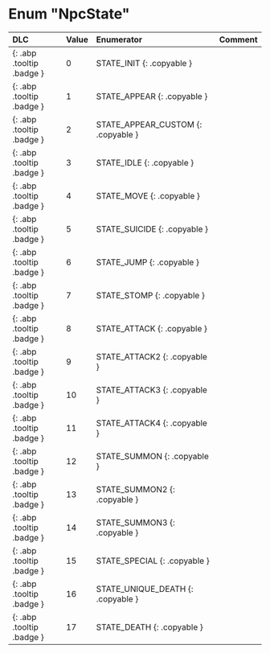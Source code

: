 # Enum "NpcState"
|DLC|Value|Enumerator|Comment|
|:--|:--|:--|:--|
|[ ](#){: .abp .tooltip .badge }|0 |STATE_INIT {: .copyable } |  | 
|[ ](#){: .abp .tooltip .badge }|1 |STATE_APPEAR {: .copyable } |  | 
|[ ](#){: .abp .tooltip .badge }|2 |STATE_APPEAR_CUSTOM {: .copyable } |  | 
|[ ](#){: .abp .tooltip .badge }|3 |STATE_IDLE {: .copyable } |  | 
|[ ](#){: .abp .tooltip .badge }|4 |STATE_MOVE {: .copyable } |  | 
|[ ](#){: .abp .tooltip .badge }|5 |STATE_SUICIDE {: .copyable } |  | 
|[ ](#){: .abp .tooltip .badge }|6 |STATE_JUMP {: .copyable } |  | 
|[ ](#){: .abp .tooltip .badge }|7 |STATE_STOMP {: .copyable } |  | 
|[ ](#){: .abp .tooltip .badge }|8 |STATE_ATTACK {: .copyable } |  | 
|[ ](#){: .abp .tooltip .badge }|9 |STATE_ATTACK2 {: .copyable } |  | 
|[ ](#){: .abp .tooltip .badge }|10 |STATE_ATTACK3 {: .copyable } |  | 
|[ ](#){: .abp .tooltip .badge }|11 |STATE_ATTACK4 {: .copyable } |  | 
|[ ](#){: .abp .tooltip .badge }|12 |STATE_SUMMON {: .copyable } |  | 
|[ ](#){: .abp .tooltip .badge }|13 |STATE_SUMMON2 {: .copyable } |  | 
|[ ](#){: .abp .tooltip .badge }|14 |STATE_SUMMON3 {: .copyable } |  | 
|[ ](#){: .abp .tooltip .badge }|15 |STATE_SPECIAL {: .copyable } |  | 
|[ ](#){: .abp .tooltip .badge }|16 |STATE_UNIQUE_DEATH {: .copyable } |  | 
|[ ](#){: .abp .tooltip .badge }|17 |STATE_DEATH {: .copyable } |  | 